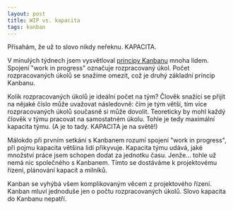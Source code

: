 ```yaml
---
layout: post
title: WIP vs. kapacita
tags: kanban
---
```


Přísahám, že už to slovo nikdy neřeknu. KAPACITA.

<!--more-->

V minulých týdnech jsem vysvětloval [principy Kanbanu](/principy-kanbanu/) mnoha lidem.
Spojení "work in progress" označuje rozpracovaný úkol.
Počet rozpracovaných úkolů se snažíme omezit, což je druhý základní princip Kanbanu.

Kolik rozpracovaných úkolů je ideální počet na tým?
Člověk snažící se přijít na nějaké číslo může uvažovat následovně:
čím je tým větší, tím více rozpracovaných úkolů současně si může dovolit.
Teoreticky by mohl každý člověk v týmu pracovat na samostatném úkolu.
Tohle je tedy maximální kapacita týmu. (A je to tady. KAPACITA je na světě!)

Málokdo při prvním setkání s Kanbanem rozumí spojení "work in progress",
při pojmu kapacita většina lidí přikyvuje.
Kapacita týmu udává, jaké množství práce jsem schopen dodat za jednotku času.
Jenže... tohle už nemá nic společného s Kanbanem. Tímto se dostáváme k projektovému řízení,
plánování kapacit a milníků.

Kanban se vyhýbá všem komplikovaným věcem z projektového řízení.
Kanban mluví jednoduše jen o počtu rozpracovaných úkolů.
Slovo kapacita do Kanbanu nepatří.
